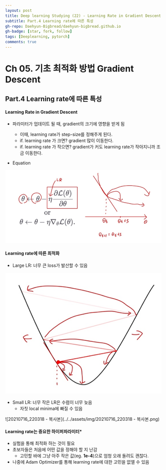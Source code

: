 ```yaml
---
layout: post
title: Deep learning Studying (22) - Learning Rate in Gradient Descent
subtitle: Part.4 Learning rate에 따른 특성
gh-repo: Daehyun-Bigbread/daehyun-bigbread.github.io
gh-badge: [star, fork, follow]
tags: [Deeplearning, pytorch]
comments: true
---
```


# Ch 05. 기초 최적화 방법 Gradient Descent

## Part.4 Learning rate에 따른 특성

#### Learning Rate in Gradient Descent

* 파라미터가 업데이트 될 때, gradient의 크기에 영향을 받게 됨

  * 이때, learning rate가 step-size를 정해주게 된다.
  * if. learning rate 가 크면? gradient 많이 이동한다.
  * if. learning rate 가 작으면? gradient가 커도 learning rate가 작아지니까 조금 이동한다.

  

* Equation

![20210716_213616](../../assets/img/20210716_213616.png)



#### Learning rate에 따른 최적화

* Large LR: 너무 큰 loss가 발산할 수 있음

![20210716_220318](../../assets/img/20210716_220318.png)

* Small LR: 너무 작은 LR은 수렴이 너무 늦음
  * 자칫 local minima에 빠질 수 있음

![20210716_220318 - 복사본](../../assets/img/20210716_220318 - 복사본.png)



#### Learning rate는 중요한 하이퍼파라미터*

* 실험을 통해 최적화 하는 것이 필요
* 초보자들은 처음에 어떤 값을 정해야 할 지 난감
  * 고민할 바에 그냥 아주 작은 값(eg. **1e-4**)으로 엄청 오래 돌려도 괜찮다.
* 나중에 Adam Optimizer를 통해 learning rate에 대한 고민을 없앨 수 있음



[^하이퍼파라미터]: 모델 성능에 영향을 끼치지만, 데이터를 통해 학습 할 수 없는 파라미터

